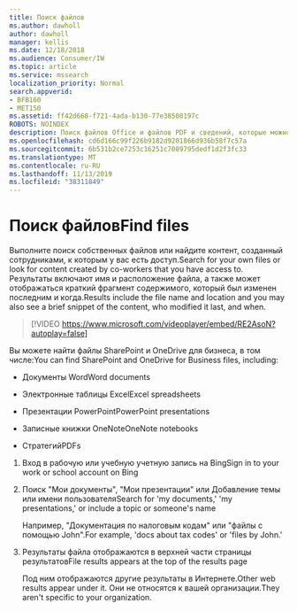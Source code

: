 ```yaml
---
title: Поиск файлов
ms.author: dawholl
author: dawholl
manager: kellis
ms.date: 12/18/2018
ms.audience: Consumer/IW
ms.topic: article
ms.service: mssearch
localization_priority: Normal
search.appverid:
- BFB160
- MET150
ms.assetid: ff42d668-f721-4ada-b130-77e38508197c
ROBOTS: NOINDEX
description: Поиск файлов Office и файлов PDF и сведений, которые можно увидеть, с помощью службы поиска Microsoft Search
ms.openlocfilehash: cd6d166c99f226b9182d9201866d936b58f7c57a
ms.sourcegitcommit: 6b531b2ce7253c16251c7089795dedf1d2f3fc33
ms.translationtype: MT
ms.contentlocale: ru-RU
ms.lasthandoff: 11/13/2019
ms.locfileid: "38311849"
---
```

# <a name="find-files"></a><span data-ttu-id="a3090-103">Поиск файлов</span><span class="sxs-lookup"><span data-stu-id="a3090-103">Find files</span></span>

<span data-ttu-id="a3090-104">Выполните поиск собственных файлов или найдите контент, созданный сотрудниками, к которым у вас есть доступ.</span><span class="sxs-lookup"><span data-stu-id="a3090-104">Search for your own files or look for content created by co-workers that you have access to.</span></span> <span data-ttu-id="a3090-105">Результаты включают имя и расположение файла, а также может отображаться краткий фрагмент содержимого, который был изменен последним и когда.</span><span class="sxs-lookup"><span data-stu-id="a3090-105">Results include the file name and location and you may also see a brief snippet of the content, who modified it last, and when.</span></span>
  
> [!VIDEO https://www.microsoft.com/videoplayer/embed/RE2AsoN?autoplay=false]
  
<span data-ttu-id="a3090-106">Вы можете найти файлы SharePoint и OneDrive для бизнеса, в том числе:</span><span class="sxs-lookup"><span data-stu-id="a3090-106">You can find SharePoint and OneDrive for Business files, including:</span></span>
  
- <span data-ttu-id="a3090-107">Документы Word</span><span class="sxs-lookup"><span data-stu-id="a3090-107">Word documents</span></span>
    
- <span data-ttu-id="a3090-108">Электронные таблицы Excel</span><span class="sxs-lookup"><span data-stu-id="a3090-108">Excel spreadsheets</span></span>
    
- <span data-ttu-id="a3090-109">Презентации PowerPoint</span><span class="sxs-lookup"><span data-stu-id="a3090-109">PowerPoint presentations</span></span>
    
- <span data-ttu-id="a3090-110">Записные книжки OneNote</span><span class="sxs-lookup"><span data-stu-id="a3090-110">OneNote notebooks</span></span>
    
- <span data-ttu-id="a3090-111">Стратегий</span><span class="sxs-lookup"><span data-stu-id="a3090-111">PDFs</span></span>
    
1. <span data-ttu-id="a3090-112">Вход в рабочую или учебную учетную запись на Bing</span><span class="sxs-lookup"><span data-stu-id="a3090-112">Sign in to your work or school account on Bing</span></span>
    
2. <span data-ttu-id="a3090-113">Поиск "Мои документы", "Мои презентации" или Добавление темы или имени пользователя</span><span class="sxs-lookup"><span data-stu-id="a3090-113">Search for 'my documents,' 'my presentations,' or include a topic or someone's name</span></span>
    
    <span data-ttu-id="a3090-114">Например, "Документация по налоговым кодам" или "файлы с помощью John".</span><span class="sxs-lookup"><span data-stu-id="a3090-114">For example, 'docs about tax codes' or 'files by John.'</span></span>
    
3. <span data-ttu-id="a3090-115">Результаты файла отображаются в верхней части страницы результатов</span><span class="sxs-lookup"><span data-stu-id="a3090-115">File results appears at the top of the results page</span></span>
    
    <span data-ttu-id="a3090-116">Под ним отображаются другие результаты в Интернете.</span><span class="sxs-lookup"><span data-stu-id="a3090-116">Other web results appear under it.</span></span> <span data-ttu-id="a3090-117">Они не относятся к вашей организации.</span><span class="sxs-lookup"><span data-stu-id="a3090-117">They aren't specific to your organization.</span></span>


